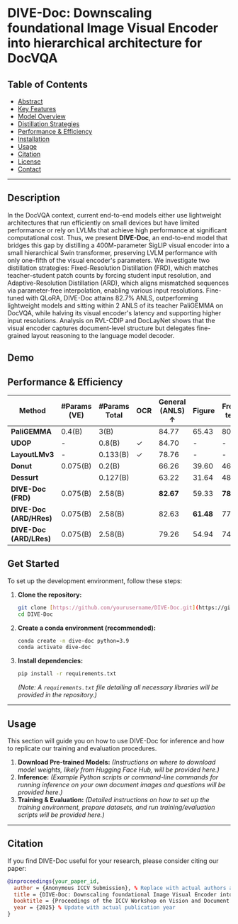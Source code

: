 # DIVE-Doc: Downscaling foundational Image Visual Encoder into hierarchical architecture for DocVQA

## Table of Contents
- [Abstract](#abstract)
- [Key Features](#key-features)
- [Model Overview](#model-overview)
- [Distillation Strategies](#distillation-strategies)
- [Performance & Efficiency](#performance--efficiency)
- [Installation](#installation)
- [Usage](#usage)
- [Citation](#citation)
- [License](#license)
- [Contact](#contact)

---

## Description

In the DocVQA context, current end-to-end models either use lightweight architectures that run efficiently on small devices but have limited performance or rely on LVLMs that achieve high performance at significant computational cost. Thus, we present **DIVE-Doc**, an end-to-end model that bridges this gap by distilling a 400M-parameter SigLIP visual encoder into a small hierarchical Swin transformer, preserving LVLM performance with only one-fifth of the visual encoder's parameters. We investigate two distillation strategies: Fixed-Resolution Distillation (FRD), which matches teacher–student patch counts by forcing student input resolution, and Adaptive-Resolution Distillation (ARD), which aligns mismatched sequences via parameter-free interpolation, enabling various input resolutions. Fine-tuned with QLoRA, DIVE-Doc attains 82.7% ANLS, outperforming lightweight models and sitting within 2 ANLS of its teacher PaliGEMMA on DocVQA, while halving its visual encoder's latency and supporting higher input resolutions. Analysis on RVL-CDIP and DocLayNet shows that the visual encoder captures document-level structure but delegates fine-grained layout reasoning to the language model decoder.

## Demo


## Performance & Efficiency
| Method                    | #Params (VE) | #Params Total | OCR | General (ANLS) ↑ | Figure | Free-text | Picture | Layout |
|--------------------------|--------------|----------------|-----|------------------|--------|------------|---------|--------|
| **PaliGEMMA**            | 0.4(B)       | 3(B)           |     | 84.77            | 65.43  | 80.99      | 73.82   | 87.33  |
| **UDOP**                 | -            | 0.8(B)         | ✓   | 84.70            | -      | -          | -       | -      |
| **LayoutLMv3**           | -            | 0.133(B)       | ✓   | 78.76            | -      | -          | -       | -      |
| **Donut**                | 0.075(B)     | 0.2(B)         |     | 66.26            | 39.60  | 46.43      | 29.69   | 69.87  |
| **Dessurt**              |              | 0.127(B)       |     | 63.22            | 31.64  | 48.52      | 28.62   | 64.86  |
| **DIVE-Doc (FRD)**       | 0.075(B)     | 2.58(B)        |     | **82.67**        | 59.33  | **78.83**  | 49.96   | 85.00  |
| **DIVE-Doc (ARD/HRes)**  | 0.075(B)     | 2.58(B)        |     | 82.63            | **61.48** | 77.64   | **58.68** | **85.34** |
| **DIVE-Doc (ARD/LRes)**  | 0.075(B)     | 2.58(B)        |     | 79.26            | 54.94  | 74.54      | 58.28   | 83.15  |



## Get Started

To set up the development environment, follow these steps:

1.  **Clone the repository:**
    ```bash
    git clone [https://github.com/yourusername/DIVE-Doc.git](https://github.com/yourusername/DIVE-Doc.git)
    cd DIVE-Doc
    ```
2.  **Create a conda environment (recommended):**
    ```bash
    conda create -n dive-doc python=3.9
    conda activate dive-doc
    ```
3.  **Install dependencies:**
    ```bash
    pip install -r requirements.txt
    ```
    *(Note: A `requirements.txt` file detailing all necessary libraries will be provided in the repository.)*

---

## Usage

This section will guide you on how to use DIVE-Doc for inference and how to replicate our training and evaluation procedures.

1.  **Download Pre-trained Models:**
    *(Instructions on where to download model weights, likely from Hugging Face Hub, will be provided here.)*
2.  **Inference:**
    *(Example Python scripts or command-line commands for running inference on your own document images and questions will be provided here.)*
3.  **Training & Evaluation:**
    *(Detailed instructions on how to set up the training environment, prepare datasets, and run training/evaluation scripts will be provided here.)*

---

## Citation

If you find DIVE-Doc useful for your research, please consider citing our paper:

```bibtex
@inproceedings{your_paper_id,
  author = {Anonymous ICCV Submission}, % Replace with actual authors after blind review
  title = {DIVE-Doc: Downscaling foundational Image Visual Encoder into hierarchical architecture for DocVQA},
  booktitle = {Proceedings of the ICCV Workshop on Vision and Document Intelligence}, % Update with actual workshop name if different
  year = {2025} % Update with actual publication year
}
